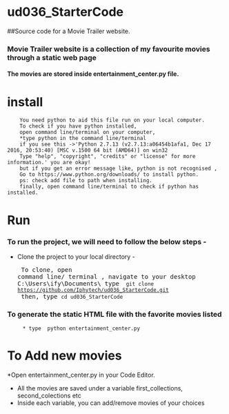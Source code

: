 # ud036_StarterCode
##Source code for a Movie Trailer website.
### **Movie Trailer website** is a collection of my favourite movies through a static web page
#### The movies are stored inside entertainment_center.py file.

# install
	    You need python to aid this file run on your local computer.
		To check if you have python installed, 
		open command line/terminal on your computer,
		*type python in the command line/terminal
		if you see this ->'Python 2.7.13 (v2.7.13:a06454b1afa1, Dec 17 2016, 20:53:40) [MSC v.1500 64 bit (AMD64)] on win32
		Type "help", "copyright", "credits" or "license" for more information.' you are okay!
		but if you get an error message like, python is not recognised , 
		Go to https://www.python.org/downloads/ to install python. 
		ps: check add file to path when installing.
		finally, open command line/terminal to check if python has installed.

		

# Run
### To run the project, we will need to follow the below steps -
* Clone the project to your local directory - 
		<pre> To clone, open command line/ terminal , navigate to your desktop
		C:\Users\ify\Documents\ 
		type <code> git clone https://github.com/Iphytech/ud036_StarterCode.git </code>
		then, type <code>cd ud036_StarterCode </code>
### To generate the static HTML file with the favorite movies listed
		 * type  python entertainment_center.py 


# To Add new movies
*Open entertainment_center.py in your Code Editor.
* All the movies are saved under a variable first_collections, second_colections etc
* Inside each variable, you can add/remove movies of your choices

			
